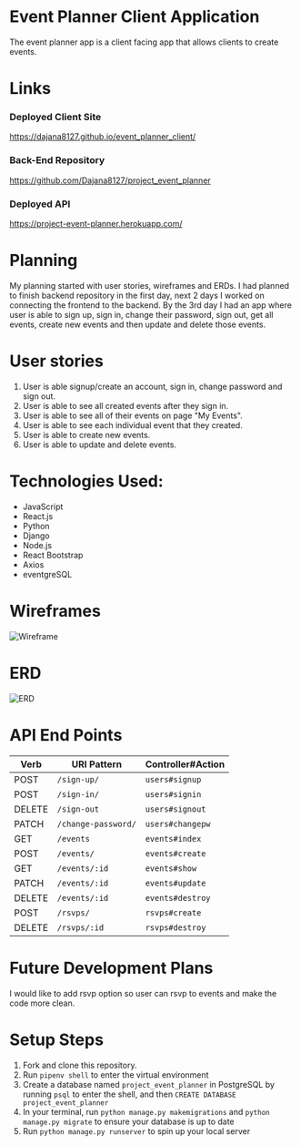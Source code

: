 # Event Planner Client Application

  The event planner app is a client facing app that allows clients to create events.

# Links
### Deployed Client Site
  <https://dajana8127.github.io/event_planner_client/>
### Back-End Repository
  <https://github.com/Dajana8127/project_event_planner>
### Deployed API
  <https://project-event-planner.herokuapp.com/>

# Planning
  My planning started with user stories, wireframes and ERDs. I had planned to finish backend repository in the first day, next 2 days I worked on connecting the frontend to the backend. By the 3rd day I had an app where user is able to sign up, sign in, change their password, sign out, get all events, create new events and then update and delete those events.

# User stories
  1. User is able signup/create an account, sign in, change password and sign out.
  2. User is able to see all created events after they sign in.
  3. User is able to see all of their events on page "My Events".
  4. User is able to see each individual event that they created.
  5. User is able to create new events.
  6. User is able to update and delete events.


# Technologies Used:
  - JavaScript
  - React.js
  - Python
  - Django
  - Node.js
  - React Bootstrap
  - Axios
  - eventgreSQL

# Wireframes
![Wireframe](https://i.imgur.com/4oUl6xO.jpg?1)

# ERD
![ERD](https://i.imgur.com/FxWqBor.jpg)

# API End Points

| Verb   | URI Pattern               | Controller#Action |
|--------|---------------------------|-------------------|
| POST   | `/sign-up/`               | `users#signup`    |
| POST   | `/sign-in/`               | `users#signin`    |
| DELETE | `/sign-out`               | `users#signout`   |
| PATCH  | `/change-password/`       | `users#changepw`  |
| GET    | `/events`                 | `events#index`    |
| POST   | `/events/`                | `events#create`   |
| GET    | `/events/:id`             | `events#show`     |
| PATCH  | `/events/:id`             | `events#update`   |
| DELETE | `/events/:id`             | `events#destroy`  |
| POST   | `/rsvps/`                 | `rsvps#create`    |
| DELETE | `/rsvps/:id`              | `rsvps#destroy`   |


# Future Development Plans
I would like to add rsvp option so user can rsvp to events and make the code more clean.

# Setup Steps

1. Fork and clone this repository.
2. Run `pipenv shell` to enter the virtual environment
3. Create a database named `project_event_planner` in PostgreSQL by running `psql` to enter the shell, and then `CREATE DATABASE project_event_planner`
3. In your terminal, run `python manage.py makemigrations` and `python manage.py migrate` to ensure your database is up to date
4. Run `python manage.py runserver` to spin up your local server
